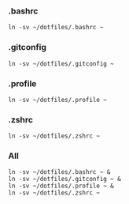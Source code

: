 ### .bashrc

```shell
ln -sv ~/dotfiles/.bashrc ~
```

### .gitconfig

```shell
ln -sv ~/dotfiles/.gitconfig ~
```

### .profile

```shell
ln -sv ~/dotfiles/.profile ~
```

### .zshrc

```shell
ln -sv ~/dotfiles/.zshrc ~
```

### All

```shell
ln -sv ~/dotfiles/.bashrc ~ &
ln -sv ~/dotfiles/.gitconfig ~ &
ln -sv ~/dotfiles/.profile ~ &
ln -sv ~/dotfiles/.zshrc ~
```

